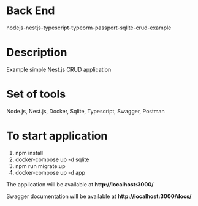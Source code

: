 # Back End
nodejs-nestjs-typescript-typeorm-passport-sqlite-crud-example

# Description
Example simple Nest.js CRUD application

# Set of tools
Node.js, Nest.js, Docker, Sqlite, Typescript, Swagger, Postman

# To start application
1. npm install
2. docker-compose up -d sqlite
3. npm run migrate:up
4. docker-compose up -d app

 The application will be available at <b>http://localhost:3000/</b>
 
 Swagger documentation will be available at <b>http://localhost:3000/docs/</b>
 
